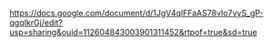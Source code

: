 https://docs.google.com/document/d/1JgV4qlFFaAS78vIo7vyS_gP-qgqIkrGj/edit?usp=sharing&ouid=112604843003901311452&rtpof=true&sd=true
